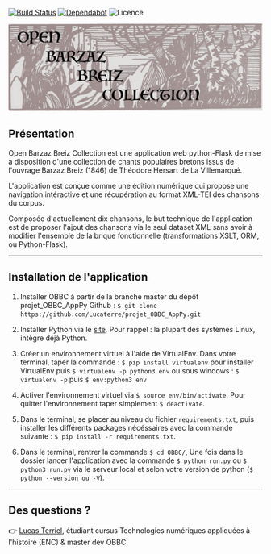 [![Build Status](https://travis-ci.com/Lucaterre/projet_OBBC_AppPy.svg?token=BV8Aycfaqc32oxNsVzFp&branch=master)](https://travis-ci.com/Lucaterre/projet_OBBC_AppPy)
[![Dependabot](https://badgen.net/badge/Dependabot/enabled/green?icon=dependabot)](https://dependabot.com/)
![Licence](https://badgen.net/badge/licence/OpenAccess/blue)


![Logo](Logo_OBBC.png)


## Présentation


Open Barzaz Breiz Collection est une application web python-Flask de mise à disposition d'une collection de chants populaires bretons issus de l'ouvrage Barzaz Breiz (1846) de Théodore Hersart de La Villemarqué. 

L'application est conçue comme une édition numérique qui propose une navigation intéractive et une récupération au format XML-TEI des chansons du corpus. 

Composée d'actuellement dix chansons, le but technique de l'application est de proposer l'ajout des chansons via le seul dataset XML sans avoir à modifier l'ensemble de la brique fonctionnelle  (transformations XSLT, ORM, ou Python-Flask).

---

## Installation de l'application 


1. Installer OBBC à partir de la branche master du dépôt projet_OBBC_AppPy Github :
`$ git clone https://github.com/Lucaterre/projet_OBBC_AppPy.git `

2. Installer Python via le [site](https://www.python.org/downloads/). Pour rappel : la plupart des systèmes Linux, intègre déjà Python.

3. Créer un environnement virtuel à l'aide de VirtualEnv. Dans votre terminal, taper la commande : `$ pip install virtualenv` pour installer VirtualEnv puis `$ virtualenv -p python3 env` ou sous windows : `$ virtualenv -p` puis `$ env:python3 env`

4. Activer l'environnement virtuel via `$ source env/bin/activate`. Pour quitter l'environnement taper simplement `$ deactivate`.

5. Dans le terminal, se placer au niveau du fichier `requirements.txt`, puis installer les différents packages nécéssaires avec la commande suivante : `$ pip install -r requirements.txt`.

6. Dans le terminal, rentrer la commande `$ cd OBBC/`, Une fois dans le dossier lancer l'application avec la commande `$ python run.py` ou `$ python3 run.py` via le serveur local et selon votre version de python (`$ python --version ou -V`).



---

## Des questions ? 

:point_right: [Lucas Terriel](mailto:ls.terriel@gmail.com), étudiant cursus Technologies numériques appliquées à l'histoire (ENC) & master dev OBBC
